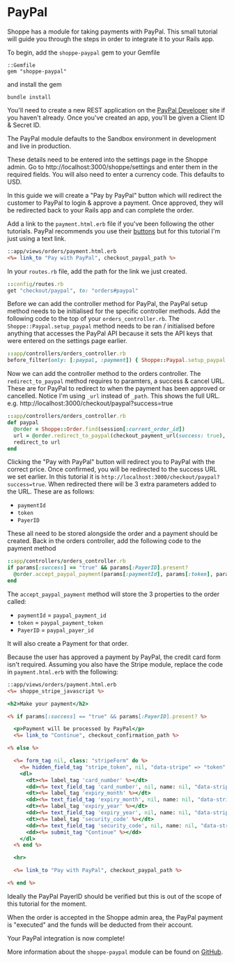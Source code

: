 # PayPal

Shoppe has a module for taking payments with PayPal. This small tutorial
will guide you through the steps in order to integrate it to your Rails app.

To begin, add the `shoppe-paypal` gem to your Gemfile

```
::Gemfile
gem "shoppe-paypal"
```

and install the gem

```
bundle install
```

You'll need to create a new REST application on the [PayPal Developer](https://developer.paypal.com/) site
if you haven't already. Once you've created an app, you'll be given a Client ID & Secret ID.

The PayPal module defaults to the Sandbox environment in development and live in production.

These details need to be entered into the settings page in the Shoppe admin.
Go to http://localhost:3000/shoppe/settings and enter them in the required fields. You will also need
to enter a currency code. This defaults to USD.

In this guide we will create a "Pay by PayPal" button which will redirect the customer to
PayPal to login & approve a payment. Once approved, they will be redirected back to your
Rails app and can complete the order.

Add a link to the `payment.html.erb` file if you've been following the other tutorials.
PayPal recommends you use their [buttons](https://www.paypal.com/us/webapps/mpp/logos-buttons) but 
for this tutorial I'm just using a text link.

```rhtml
::app/views/orders/payment.html.erb
<%= link_to "Pay with PayPal", checkout_paypal_path %>
```

In your `routes.rb` file, add the path for the link we just created.

```rb
::config/routes.rb
get "checkout/paypal", to: "orders#paypal"
```

Before we can add the controller method for PayPal, the PayPal setup method
needs to be initialised for the specific controller methods. Add the 
following code to the top of your `orders_controller.rb`. The
`Shoppe::Paypal.setup_paypal` method needs to be ran / initialised before
anything that accesses the PayPal API because it sets the API keys
that were entered on the settings page earlier.

```ruby
::app/controllers/orders_controller.rb
before_filter(only: [:paypal, :payment]) { Shoppe::Paypal.setup_paypal }
```

Now we can add the controller method to the orders controller. The
`redirect_to_paypal` method requires to paramters, a success & cancel URL.
These are for PayPal to redirect to when the payment has been approved or
cancelled. Notice I'm using `_url` instead of `_path`. This shows the full
URL. e.g. http://localhost:3000/checkout/paypal?success=true

```ruby
::app/controllers/orders_controller.rb
def paypal
  @order = Shoppe::Order.find(session[:current_order_id])
  url = @order.redirect_to_paypal(checkout_payment_url(success: true), checkout_payment_url(success: false))
  redirect_to url
end
```

Clicking the "Pay with PayPal" button will redirect you to PayPal with the correct
price. Once confirmed, you will be redirected to the success URL we set earlier. In 
this tutorial it is `http://localhost:3000/checkout/paypal?success=true`. When redirected
there will be 3 extra parameters added to the URL. These are as follows:

+ `paymentId`
+ `token`
+ `PayerID`

These all need to be stored alongside the order and a payment should be created. Back in 
the orders controller, add the following code to the payment method

```ruby
::app/controllers/orders_controller.rb
if params[:success] == "true" && params[:PayerID].present?
  @order.accept_paypal_payment(params[:paymentId], params[:token], params[:PayerID])
end
```    

The `accept_paypal_payment` method will store the 3 properties to the order called:

+ `paymentId` = `paypal_payment_id`
+ `token` = `paypal_payment_token`
+ `PayerID` = `paypal_payer_id`

It will also create a Payment for that order.

Because the user has approved a payment by PayPal, the credit card form isn't required.
Assuming you also have the Stripe module, replace the code in `payment.html.erb`
with the following:

```rhtml
::app/views/orders/payment.html.erb
<%= shoppe_stripe_javascript %>

<h2>Make your payment</h2>

<% if params[:success] == "true" && params[:PayerID].present? %>

  <p>Payment will be processed by PayPal</p>
  <%= link_to "Continue", checkout_confirmation_path %>

<% else %>

  <%= form_tag nil, class: "stripeForm" do %>
    <%= hidden_field_tag "stripe_token", nil, "data-stripe" => "token" %>
    <dl>
      <dt><%= label_tag 'card_number' %></dt>
      <dd><%= text_field_tag 'card_number', nil, name: nil, "data-stripe" => "number" %></dd>
      <dt><%= label_tag 'expiry_month' %></dt>
      <dd><%= text_field_tag 'expiry_month', nil, name: nil, "data-stripe" => "exp_month" %></dd>
      <dt><%= label_tag 'expiry_year' %></dt>
      <dd><%= text_field_tag 'expiry_year', nil, name: nil, "data-stripe" => "exp_year" %></dd>
      <dt><%= label_tag 'security_code' %></dt>
      <dd><%= text_field_tag 'security_code', nil, name: nil, "data-stripe" => "cvc" %></dd>
      <dd><%= submit_tag "Continue" %></dd>
    </dl>
  <% end %>

  <hr>

  <%= link_to "Pay with PayPal", checkout_paypal_path %>

<% end %>
```

Ideally the PayPal PayerID should be verified but this is out of the scope
of this tutorial for the moment.

When the order is accepted in the Shoppe admin area, the PayPal payment is
"executed" and the funds will be deducted from their account.

Your PayPal integration is now complete!

More information about the `shoppe-paypal` module can be found on [GitHub](https://github.com/deanperry/shoppe-paypal).